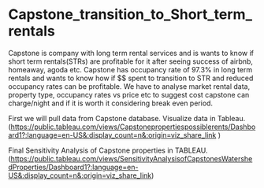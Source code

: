 # Capstone_transition_to_Short_term_rentals
Capstone is company with long term rental services and is wants to know if short term rentals(STRs) are profitable for it after seeing success of airbnb, homeaway, agoda etc.
Capstone has occupancy rate of 97.3% in long term rentals and wants to know how if $$ spent to transition to STR and reduced occupancy rates can be profitable.
We have to analyse market rental data, property type, occupancy rates vs price etc to suggest cost capstone can charge/night and if it is worth it considering break even period.


First we will pull data from Capstone database.
Visualize data in Tableau.    (https://public.tableau.com/views/Capstonepropertiespossiblerents/Dashboard1?:language=en-US&:display_count=n&:origin=viz_share_link )

Final Sensitivity Analysis of Capstone properties in TABLEAU.
(https://public.tableau.com/views/SensitivityAnalysisofCapstonesWatershedProperties/Dashboard1?:language=en-US&:display_count=n&:origin=viz_share_link)

